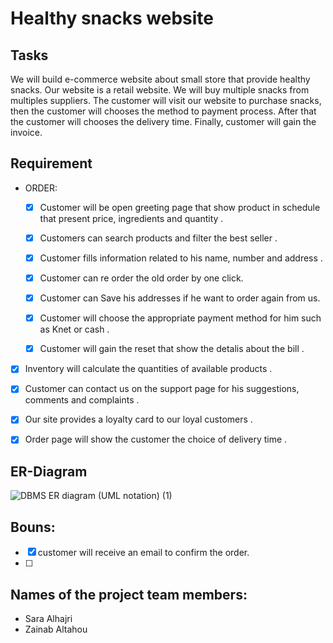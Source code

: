 # Healthy snacks website 

## Tasks

We will build e-commerce website about small store that provide healthy snacks.  Our website is a retail website. We will buy multiple snacks from multiples suppliers.  The customer will visit our website to purchase snacks, then the customer will chooses the method to payment process. After that the customer will chooses the delivery time. Finally, customer will gain the invoice.


## Requirement
- ORDER: 
  - [x] Customer will be open greeting page that show product in schedule that present price, ingredients and quantity .

  - [x] Customers can search products and filter the best seller  .  

  - [x] Customer fills information related to his  name, number and address .

  - [x]  Customer can re order the old order by one click.

  - [x] Customer can Save his addresses if he want to order again from us.

  - [x] Customer will choose the appropriate payment method for him such as Knet or cash . 

  - [x] Customer will gain the reset that show the detalis about the bill .
 - [x] Inventory will calculate the quantities of available products . 

- [x] Customer can contact us on the support page for his suggestions, comments and complaints . 

- [x] Our site provides a loyalty card to our loyal customers .

- [x] Order page will show the customer the choice of delivery time . 

## ER-Diagram



![DBMS ER diagram (UML notation) (1)](https://user-images.githubusercontent.com/93180512/147454969-6b52bd2f-76fb-4a75-ad43-147ddd39efc4.png)

## Bouns:
- [x] customer will receive an email to confirm the order.
- [ ] 

## Names of the project team members:
- Sara Alhajri
- Zainab Altahou

